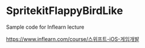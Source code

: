 # SpritekitFlappyBirdLike

Sample code for Inflearn lecture

https://www.inflearn.com/course/스위프트-iOS-게임개발
